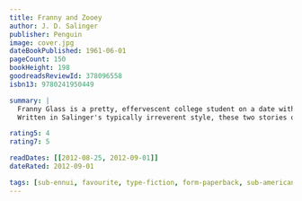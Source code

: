 ```yaml
---
title: Franny and Zooey
author: J. D. Salinger
publisher: Penguin
image: cover.jpg
dateBookPublished: 1961-06-01
pageCount: 150
bookHeight: 198
goodreadsReviewId: 378096558
isbn13: 9780241950449

summary: |
  Franny Glass is a pretty, effervescent college student on a date with her intellectually confident boyfriend, Lane. They appear to be the perfect couple, but as they struggle to communicate with each other about the things they really care about, slowly their true feelings come to the surface. The second story in this book, 'Zooey', plunges us into the world of her ethereal, sophisticated family. When Franny's emotional and spiritual doubts reach new heights, her older brother Zooey, a misanthropic former child genius, offers her consolation and brotherly advice. 
  Written in Salinger's typically irreverent style, these two stories offer a touching snapshot of the distraught mindset of early adulthood and are full of the insightful emotional observations and witty turns of phrase that have helped make Salinger's reputation what it is today.

rating5: 4
rating7: 5

readDates: [[2012-08-25, 2012-09-01]]
dateRated: 2012-09-01

tags: [sub-ennui, favourite, type-fiction, form-paperback, sub-americana]
---
```

